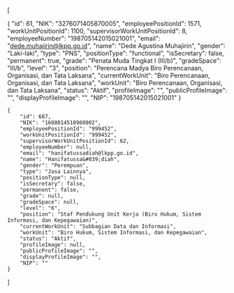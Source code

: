 [

   {
        "id": 61,
        "NIK": "3276071405870005",
        "employeePositionId": 1571,
        "workUnitPositionId": 1100,
        "supervisorWorkUnitPositionId": 8,
        "employeeNumber": "198705142015021001",
        "email": "dede.muhajirin@lkpp.go.id",
        "name": "Dede Agustina Muhajirin",
        "gender": "Laki-laki",
        "type": "PNS",
        "positionType": "functional",
        "isSecretary": false,
        "permanent": true,
        "grade": "Penata Muda Tingkat I (III/b)",
        "gradeSpace": "III/b",
        "level": "3",
        "position": "Perencana Madya Biro Perencanaan, Organisasi, dan Tata Laksana",
        "currentWorkUnit": "Biro Perencanaan, Organisasi, dan Tata Laksana",
        "workUnit": "Biro Perencanaan, Organisasi, dan Tata Laksana",
        "status": "Aktif",
        "profileImage": "",
        "publicProfileImage": "",
        "displayProfileImage": "",
        "NIP": "198705142015021001"
    }


    {
        "id": 687,
        "NIK": "1608014510960002",
        "employeePositionId": "999452",
        "workUnitPositionId": "999452",
        "supervisorWorkUnitPositionId": 62,
        "employeeNumber": null,
        "email": "hanifatussadiah@lkpp.go.id",
        "name": "Hanifatussa&#039;diah",
        "gender": "Perempuan",
        "type": "Jasa Lainnya",
        "positionType": null,
        "isSecretary": false,
        "permanent": false,
        "grade": null,
        "gradeSpace": null,
        "level": "6",
        "position": "Staf Pendukung Unit Kerja (Biro Hukum, Sistem Informasi, dan Kepegawaian)",
        "currentWorkUnit": "Subbagian Data dan Informasi",
        "workUnit": "Biro Hukum, Sistem Informasi, dan Kepegawaian",
        "status": "Aktif",
        "profileImage": null,
        "publicProfileImage": "",
        "displayProfileImage": "",
        "NIP": ""
    }

]
